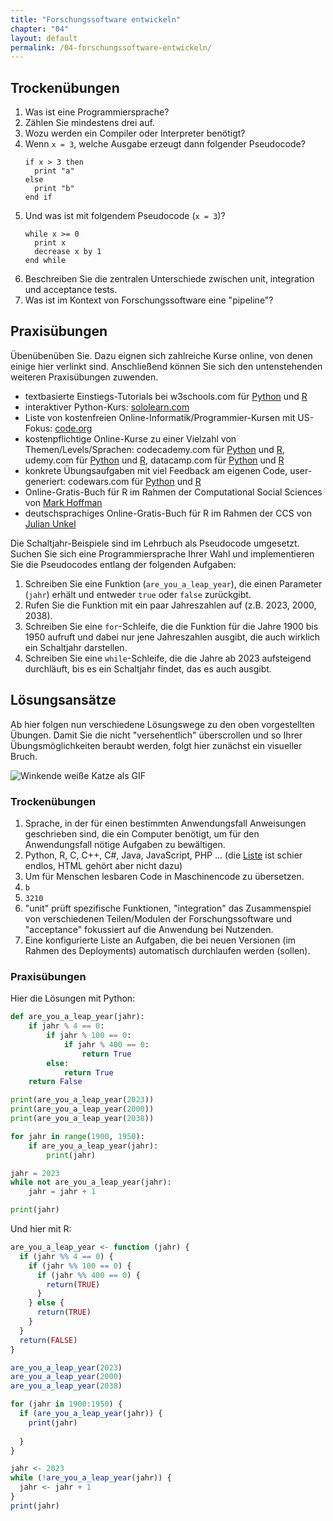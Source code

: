 ```yaml
---
title: "Forschungssoftware entwickeln"
chapter: "04"
layout: default
permalink: /04-forschungssoftware-entwickeln/
---
```


## Trockenübungen

1. Was ist eine Programmiersprache? 
1. Zählen Sie mindestens drei auf.
1. Wozu werden ein Compiler oder Interpreter benötigt?
1. Wenn `x = 3`, welche Ausgabe erzeugt dann folgender Pseudocode?
   ``` 
   if x > 3 then
     print "a"
   else
     print "b"
   end if
   ```
1. Und was ist mit folgendem Pseudocode (`x = 3`)?
   ``` 
   while x >= 0
     print x
	 decrease x by 1
   end while
   ```
1. Beschreiben Sie die zentralen Unterschiede zwischen unit, integration und acceptance tests.
1. Was ist im Kontext von Forschungssoftware eine "pipeline"?


## Praxisübungen

Übenübenüben Sie. Dazu eignen sich zahlreiche Kurse online, von denen einige hier verlinkt sind. Anschließend können Sie sich den untenstehenden weiteren Praxisübungen zuwenden.

- textbasierte Einstiegs-Tutorials bei w3schools.com für [Python](https://www.w3schools.com/python/default.asp) und [R](https://www.w3schools.com/r/default.asp)
- interaktiver Python-Kurs: [sololearn.com](https://www.sololearn.com/learn/languages/python)
- Liste von kostenfreien Online-Informatik/Programmier-Kursen mit US-Fokus: [code.org](https://code.org/beyond/extended-learning#free)
- kostenpflichtige Online-Kurse zu einer Vielzahl von Themen/Levels/Sprachen: codecademy.com für [Python](https://www.codecademy.com/catalog/language/python) und [R](https://www.codecademy.com/catalog/language/r), udemy.com für [Python](https://www.udemy.com/topic/python/) und [R](https://www.udemy.com/topic/r-programming-language/), datacamp.com für [Python](https://www.datacamp.com/courses/intro-to-python-for-data-science) und [R](https://www.datacamp.com/courses/free-introduction-to-r)
- konkrete Übungsaufgaben mit viel Feedback am eigenen Code, user-generiert: codewars.com für [Python](https://www.codewars.com/kata/python) und [R](https://www.codewars.com/kata/r)
- Online-Gratis-Buch für R im Rahmen der Computational Social Sciences von [Mark Hoffman](https://bookdown.org/markhoff/css/installing-r-and-rstudio.html)
- deutschsprachiges Online-Gratis-Buch für R im Rahmen der CCS von [Julian Unkel](https://bookdown.org/joone/ComputationalMethods/firststeps.html)

Die Schaltjahr-Beispiele sind im Lehrbuch als Pseudocode umgesetzt. Suchen Sie sich eine Programmiersprache Ihrer Wahl und implementieren Sie die Pseudocodes entlang der folgenden Aufgaben:

1. Schreiben Sie eine Funktion (`are_you_a_leap_year`), die einen Parameter (`jahr`) erhält und entweder `true` oder `false` zurückgibt.
1. Rufen Sie die Funktion mit ein paar Jahreszahlen auf (z.B. 2023, 2000, 2038).
1. Schreiben Sie eine `for`-Schleife, die die Funktion für die Jahre 1900 bis 1950 aufruft und dabei nur jene Jahreszahlen ausgibt, die auch wirklich ein Schaltjahr darstellen.
1. Schreiben Sie eine `while`-Schleife, die die Jahre ab 2023 aufsteigend durchläuft, bis es ein Schaltjahr findet, das es auch ausgibt.


## Lösungsansätze

Ab hier folgen nun verschiedene Lösungswege zu den oben vorgestellten Übungen. Damit Sie die nicht "versehentlich" überscrollen und so Ihrer Übungsmöglichkeiten beraubt werden, folgt hier zunächst ein visueller Bruch.

![Winkende weiße Katze als GIF](https://media.giphy.com/media/vFKqnCdLPNOKc/giphy.gif)

### Trockenübungen

1. Sprache, in der für einen bestimmten Anwendungsfall Anweisungen geschrieben sind, die ein Computer benötigt, um für den Anwendungsfall nötige Aufgaben zu bewältigen.
1. Python, R, C, C++, C#, Java, JavaScript, PHP ... (die [Liste](https://de.wikipedia.org/wiki/Liste_von_Programmiersprachen) ist schier endlos, HTML gehört aber nicht dazu)
1. Um für Menschen lesbaren Code in Maschinencode zu übersetzen.
1. `b`
1. `3210`
1. "unit" prüft spezifische Funktionen, "integration" das Zusammenspiel von verschiedenen Teilen/Modulen der Forschungssoftware und "acceptance" fokussiert auf die Anwendung bei Nutzenden.
1. Eine konfigurierte Liste an Aufgaben, die bei neuen Versionen (im Rahmen des Deployments) automatisch durchlaufen werden (sollen).

### Praxisübungen

Hier die Lösungen mit Python:

```python
def are_you_a_leap_year(jahr):
    if jahr % 4 == 0:
        if jahr % 100 == 0:
            if jahr % 400 == 0:
                return True
        else:
            return True
    return False

print(are_you_a_leap_year(2023))
print(are_you_a_leap_year(2000))
print(are_you_a_leap_year(2038))

for jahr in range(1900, 1950):
    if are_you_a_leap_year(jahr):
        print(jahr)

jahr = 2023
while not are_you_a_leap_year(jahr):
    jahr = jahr + 1

print(jahr)
```


Und hier mit R:

```r
are_you_a_leap_year <- function (jahr) {
  if (jahr %% 4 == 0) {
    if (jahr %% 100 == 0) {
      if (jahr %% 400 == 0) {
        return(TRUE)
      }
    } else {
      return(TRUE)
    }
  }
  return(FALSE)
}

are_you_a_leap_year(2023)
are_you_a_leap_year(2000)
are_you_a_leap_year(2038)

for (jahr in 1900:1950) {
  if (are_you_a_leap_year(jahr)) {
    print(jahr)
    
  }
}

jahr <- 2023
while (!are_you_a_leap_year(jahr)) {
  jahr <- jahr + 1
}
print(jahr)
```